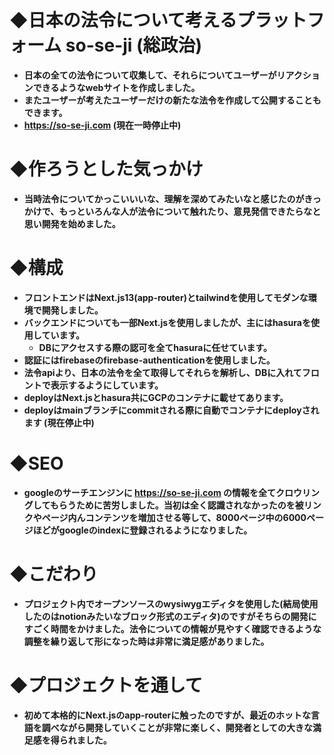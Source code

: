 # ◆日本の法令について考えるプラットフォーム  so-se-ji  (総政治)
- **日本の全ての法令について収集して、それらについてユーザーがリアクションできるようなwebサイトを作成しました。**
- **またユーザーが考えたユーザーだけの新たな法令を作成して公開することもできます。**
- **https://so-se-ji.com (現在一時停止中)**

# ◆作ろうとした気っかけ
- **当時法令についてかっこいいいな、理解を深めてみたいなと感じたのがきっかけで、もっといろんな人が法令について触れたり、意見発信できたらなと思い開発を始めました。**

# ◆構成
- **フロントエンドはNext.js13(app-router)とtailwindを使用してモダンな環境で開発しました。**
- **バックエンドについても一部Next.jsを使用しましたが、主にはhasuraを使用しています。**
  - **DBにアクセスする際の認可を全てhasuraに任せています。**
- **認証にはfirebaseのfirebase-authenticationを使用しました。**
- **法令apiより、日本の法令を全て取得してそれらを解析し、DBに入れてフロントで表示するようにしています。**
- **deployはNext.jsとhasura共にGCPのコンテナに載せてあります。**
- **deployはmainブランチにcommitされる際に自動でコンテナにdeployされます (現在停止中)**

# ◆SEO
- **googleのサーチエンジンに https://so-se-ji.com の情報を全てクロウリングしてもらうために苦労しました。当初は全く認識されなかったのを被リンクやページ内んコンテンツを増加させる等して、8000ページ中の6000ページほどがgoogleのindexに登録されるようになりました。**

# ◆こだわり
- **プロジェクト内でオープンソースのwysiwygエディタを使用した(結局使用したのはnotionみたいなブロック形式のエディタ)のですがそちらの開発にすごく時間をかけました。法令についての情報が見やすく確認できるような調整を繰り返して形になった時は非常に満足感がありました。**

# ◆プロジェクトを通して
- **初めて本格的にNext.jsのapp-routerに触ったのですが、最近のホットな言語を調べながら開発していくことが非常に楽しく、開発者としての大きな満足感を得られました。**

  
